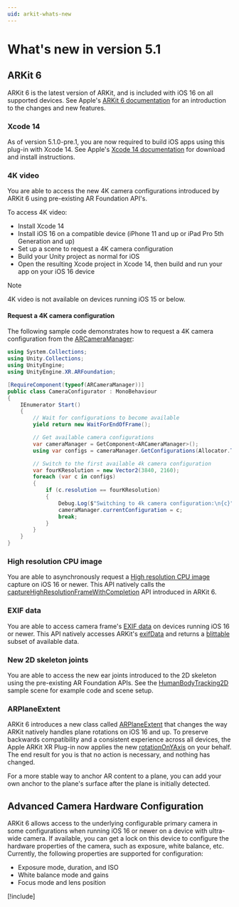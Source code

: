 ```yaml
---
uid: arkit-whats-new
---
```

# What's new in version 5.1

## ARKit 6

ARKit 6 is the latest version of ARKit, and is included with iOS 16 on all supported devices. See Apple's [ARKit 6 documentation](https://developer.apple.com/augmented-reality/arkit/) for an introduction to the changes and new features.

### Xcode 14

As of version 5.1.0-pre.1, you are now required to build iOS apps using this plug-in with Xcode 14. See Apple's [Xcode 14 documentation](https://developer.apple.com/xcode/) for download and install instructions.

### 4K video

You are able to access the new 4K camera configurations introduced by ARKit 6 using pre-existing AR Foundation API's.

To access 4K video:

* Install Xcode 14
* Install iOS 16 on a compatible device (iPhone 11 and up or iPad Pro 5th Generation and up)
* Set up a scene to request a 4K camera configuration
* Build your Unity project as normal for iOS
* Open the resulting Xcode project in Xcode 14, then build and run your app on your iOS 16 device

> [!NOTE]
> 4K video is not available on devices running iOS 15 or below.

#### Request a 4K camera configuration

The following sample code demonstrates how to request a 4K camera configuration from the [ARCameraManager](xref:UnityEngine.XR.ARFoundation.ARCameraManager):


```csharp
using System.Collections;
using Unity.Collections;
using UnityEngine;
using UnityEngine.XR.ARFoundation;

[RequireComponent(typeof(ARCameraManager))]
public class CameraConfigurator : MonoBehaviour
{
    IEnumerator Start()
    {
        // Wait for configurations to become available
        yield return new WaitForEndOfFrame();

        // Get available camera configurations
        var cameraManager = GetComponent<ARCameraManager>();
        using var configs = cameraManager.GetConfigurations(Allocator.Temp);

        // Switch to the first available 4k camera configuration
        var fourKResolution = new Vector2(3840, 2160);
        foreach (var c in configs)
        {
            if (c.resolution == fourKResolution)
            {
                Debug.Log($"Switching to 4k camera configuration:\n{c}");
                cameraManager.currentConfiguration = c;
                break;
            }
        }
    }
}
```

### High resolution CPU image

You are able to asynchronously request a [High resolution CPU image](xref:arkit-camera#high-resolution-cpu-image) capture on iOS 16 or newer. This API natively calls the [captureHighResolutionFrameWithCompletion](https://developer.apple.com/documentation/arkit/arsession/3975720-capturehighresolutionframewithco) API introduced in ARKit 6.

### EXIF data

You are able to access camera frame's [EXIF data](xref:arkit-camera#exif-data) on devices running iOS 16 or newer. This API natively accesses ARKit's [exifData](https://developer.apple.com/documentation/arkit/arframe/3930051-exifdata) and returns a [blittable](https://learn.microsoft.com/en-us/dotnet/framework/interop/blittable-and-non-blittable-types) subset of available data.

### New 2D skeleton joints

You are able to access the new ear joints introduced to the 2D skeleton using the pre-existing AR Foundation APIs. See the [HumanBodyTracking2D](https://github.com/Unity-Technologies/arfoundation-samples#humanbodytracking2d) sample scene for example code and scene setup.

### ARPlaneExtent

ARKit 6 introduces a new class called [ARPlaneExtent](https://developer.apple.com/documentation/arkit/arplaneextent?language=objc) that changes the way ARKit natively handles plane rotations on iOS 16 and up. To preserve backwards compatibility and a consistent experience across all devices, the Apple ARKit XR Plug-in now applies the new [rotationOnYAxis](https://developer.apple.com/documentation/arkit/arplaneextent/3950861-rotationonyaxis?language=objc) on your behalf. The end result for you is that no action is necessary, and nothing has changed.

For a more stable way to anchor AR content to a plane, you can add your own anchor to the plane's surface after the plane is initially detected.

## Advanced Camera Hardware Configuration

ARKit 6 allows access to the underlying configurable primary camera in some configurations when running iOS 16 or newer on a device with ultra-wide camera. If available, you can get a lock on this device to configure the hardware properties of the camera, such as exposure, white balance, etc. Currently, the following properties are supported for configuration:
  - Exposure mode, duration, and ISO
  - White balance mode and gains
  - Focus mode and lens position

[!include[](snippets/apple-arkit-trademark.md)]
